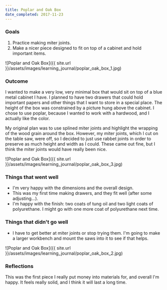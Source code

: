 ```yaml
---
title: Poplar and Oak Box
date_completed: 2017-11-23
---
```


### Goals

1. Practice making miter joints.
2. Make a nicer piece designed to fit on top of a cabinet and hold important items.

![Poplar and Oak Box]({{ site.url }}/assets/images/learning_journal/poplar_oak_box_1.jpg)

### Outcome

I wanted to make a very low, very minimal box that would sit on top of a blue metal cabinet I have. I planned to have two drawers that could hold important papers and other things that I want to store in a special place. The height of the box was constrained by a picture hung above the cabinet. I chose to use poplar, because I wanted to work with a hardwood, and I actually like the color.

My original plan was to use splined miter joints and highlight the wrapping of the wood grain around the box. However, my miter joints, which I cut on the table saw, were off, so I decided to just use rabbet joints in order to preserve as much height and width as I could. These came out fine, but I think the miter joints would have really been nice.

![Poplar and Oak Box]({{ site.url }}/assets/images/learning_journal/poplar_oak_box_3.jpg)

### Things that went well

- I'm very happy with the dimensions and the overall design.
- This was my first time making drawers, and they fit well (after some adjusting...).
- I'm happy with the finish: two coats of tung oil and two light coats of polyurethane. I might go with one more coat of polyurethane next time.

### Things that didn't go well

- I have to get better at miter joints or stop trying them. I'm going to make a larger workbench and mount the saws into it to see if that helps.

![Poplar and Oak Box]({{ site.url }}/assets/images/learning_journal/poplar_oak_box_2.jpg)

### Reflections

This was the first piece I really put money into materials for, and overall I'm happy. It feels really solid, and I think it will last a long time.
